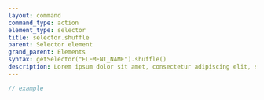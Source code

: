 ```yaml
---
layout: command
command_type: action
element_type: selector
title: selector.shuffle
parent: Selector element
grand_parent: Elements
syntax: getSelector("ELEMENT_NAME").shuffle()
description: Lorem ipsum dolor sit amet, consectetur adipiscing elit, sed do eiusmod tempor incididunt ut labore et dolore magna aliqua. Ut enim ad minim veniam, quis nostrud exercitation ullamco laboris nisi ut aliquip ex ea commodo consequat.
---
```


```javascript
// example
```